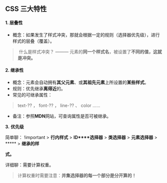 ## CSS 三大特性

#### 1. 层叠性

- 概念：如果发生了样式冲突，那就会根据一定的规则（选择器优先级），进行样式的层叠（覆盖）。

> ​	什么是样式冲突？ ——— 元素的**同一个样式名**，被设置了**不同的值，这就是冲突。**



#### 2. 继承性

- 概念：元素会自动拥有**其父元素**、或**其祖先元素**上所设置的**某些样式**。
- 规则：优先继承**离得近**的。
- 常见的可继承属性：

> text-?? ， font-?? ， line-?? 、 color ......

- 备注：参照**MDN**网站，可查询属性是否可被继承。

**3.** **优先级**

简单聊： !important > **行内样式** > **ID****选择器** > **类选择器** > **元素选择器** > ***** > **继承的样**

**式。**

详细聊：需要计算权重。

> 计算权重时需要注意：**并集选择器的每一个部分是分开算的！**